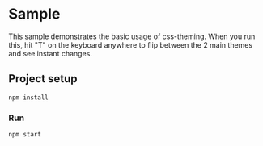 # Sample

This sample demonstrates the basic usage of css-theming.
When you run this, hit "T" on the keyboard anywhere to flip between the 2 main themes and see instant changes.

## Project setup
```
npm install
```

### Run
```
npm start
```

